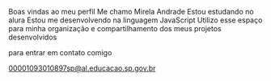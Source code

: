 Boas vindas ao meu perfil 
Me chamo Mirela Andrade
Estou estudando no alura 
Estou me desenvolvendo na linguagem JavaScript
Utilizo esse espaço para minha organização e compartilhamento dos meus projetos desenvolvidos 

para entrar em contato comigo 

00001093010897sp@al.educacao.sp.gov.br
